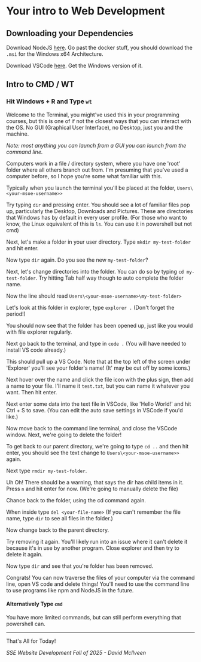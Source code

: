 # Your intro to Web Development

## Downloading your Dependencies

Download NodeJS [here](https://nodejs.org/en/download/).
Go past the docker stuff, you should download the `.msi` for the Windows x64 Architecture.

Download VSCode [here](https://code.visualstudio.com/download).
Get the Windows version of it.

## Intro to CMD / WT

### Hit Windows + R and Type `wt`

Welcome to the Terminal, you might've used this in your programming courses, but this is one of if not the closest ways that you can interact with the OS. No GUI (Graphical User Interface), no Desktop, just you and the machine.

_Note: most anything you can launch from a GUI you can launch from the command line._

Computers work in a file / directory system, where you have one 'root' folder where all others branch out from. I'm presuming that you've used a computer before, so I hope you're some what familiar with this.

Typically when you launch the terminal you'll be placed at the folder, `Users\<your-msoe-username>>`

Try typing `dir` and pressing enter. You should see a lot of familiar files pop up, particularly the Desktop, Downloads and Pictures. These are directories that Windows has by default in every user profile. (For those who want to know, the Linux equivalent of this is `ls`. You can use it in powershell but not cmd)

Next, let's make a folder in your user directory. Type `mkdir my-test-folder` and hit enter.

Now type `dir` again. Do you see the new `my-test-folder`?

Next, let's change directories into the folder. You can do so by typing `cd my-test-folder`. Try hitting Tab half way though to auto complete the folder name.

Now the line should read `Users\<your-msoe-username>\my-test-folder>`

Let's look at this folder in explorer, type `explorer .` (Don't forget the period!)

You should now see that the folder has been opened up, just like you would with file explorer regularly.

Next go back to the terminal, and type in `code .` (You will have needed to install VS code already.)

This should pull up a VS Code. Note that at the top left of the screen under 'Explorer' you'll see your folder's name! (It' may be cut off by some icons.)

Next hover over the name and click the file icon with the plus sign, then add a name to your file. I'll name it `test.txt`, but you can name it whatever you want. Then hit enter.

Next enter some data into the text file in VSCode, like 'Hello World!' and hit Ctrl + S to save. (You can edit the auto save settings in VSCode if you'd like.)

Now move back to the command line terminal, and close the VSCode window. Next, we're going to delete the folder!

To get back to our parent directory, we're going to type `cd ..` and then hit enter, you should see the text change to `Users\<your-msoe-username>>` again.

Next type `rmdir my-test-folder`.

Uh Oh! There should be a warning, that says the dir has child items in it. Press `n` and hit enter for now. (We're going to manually delete the file)

Chance back to the folder, using the cd command again.

When inside type `del <your-file-name>` (If you can't remember the file name, type `dir` to see all files in the folder.)

Now change back to the parent directory.

Try removing it again. You'll likely run into an issue where it can't delete it because it's in use by another program. Close explorer and then try to delete it again.

Now type `dir` and see that you're folder has been removed.

Congrats! You can now traverse the files of your computer via the command line, open VS code and delete things! You'll need to use the command line to use programs like npm and NodeJS in the future.

#### Alternatively Type `cmd`

You have more limited commands, but can still perform everything that powershell can.

---

That's All for Today!

_SSE Website Development Fall of 2025 - David McIlveen_